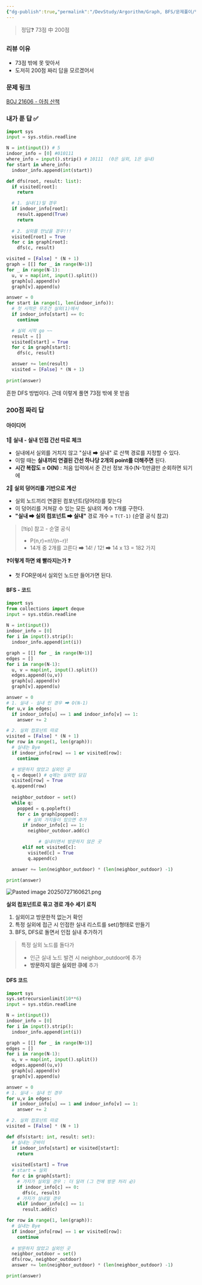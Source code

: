 ```yaml
---
{"dg-publish":true,"permalink":"/DevStudy/Argorithm/Graph, BFS/문제풀이/백준 21606 - 아침 산책/","noteIcon":"","created":"2025-07-27T14:49:20.013+09:00","updated":"2025-08-01T01:12:08.231+09:00"}
---
```




> 정답❓  73점 中 200점 

### 리뷰 이유 
- 73점 밖에 못 맞아서 
- 도저히 200점 짜리 답을 모르겠어서 


### 문제 링크
[BOJ 21606 - 아침 산책](https://www.acmicpc.net/problem/21606)


### 내가 푼 답 ✅

```PYTHON
import sys
input = sys.stdin.readline

N = int(input()) # 5
indoor_info = [0] #010111
where_info = input().strip() # 10111  (0은 실외, 1은 실내)
for start in where_info:
  indoor_info.append(int(start))

def dfs(root, result: list):
  if visited[root]:
    return

  # 1. 실내(1)일 경우
  if indoor_info[root]:
    result.append(True)
    return
  
  # 2. 실외를 만났을 경우!!!
  visited[root] = True
  for c in graph[root]:  
    dfs(c, result)

visited = [False] * (N + 1)
graph = [[] for _ in range(N+1)]
for _ in range(N-1):
  u, v = map(int, input().split())
  graph[u].append(v)
  graph[v].append(u)

answer = 0
for start in range(1, len(indoor_info)):
  # 첫 시작은 무조건 실외(1)에서
  if indoor_info[start] == 0:
    continue

  # 실외 시작 go ~~
  result = []
  visited[start] = True
  for c in graph[start]:
    dfs(c, result)

  answer += len(result)
  visited = [False] * (N + 1)
  
print(answer)
```

흔한 DFS 방법이다.
근데 이렇게 풀면 73점 밖에 못 받음 

### 200점 짜리 답

#### 아이디어 

**1‍⃣ 실내 - 실내 인접 간선 따로 체크** 
- 실내에서 실외를 거치지 않고 "실내 ➡ 실내" 로 산책 경로를 지정할 수 있다.
- 이럴 때는 **실내끼리 연결된 간선 하나당 2개의 point를 더해주면** 된다.
- **시간 복잡도 = O(N)** : 처음 입력에서 준 간선 정보 개수(N-1)만큼만 순회하면 되기에 


**2‍⃣ 실외 덩어리를 기반으로 계산** 
- 실외 노드끼리 연결된 컴포넌트(덩어리)를 찾는다
- 이 덩어리를 거쳐갈 수 있는 모든 실내의 계수 `T`개를 구한다.
- **"실내 ➡ 실외 컴포넌트 ➡ 실내"** 경로 개수 = `T(T-1)` (순열 공식 참고)


>[!tip] 참고 - 순열 공식 
>- P(n,r)=n!​/(n−r)!
>- 14개 중 2개를 고른다 ➡ 14! / 12! ➡ 14 x 13 = 182 가지 


**❓이렇게 하면 왜 빨라지는가 ❓**
- 첫 FOR문에서 실외인 노드만 들어가면 된다.

#### BFS - 코드 
```python
import sys
from collections import deque
input = sys.stdin.readline
  
N = int(input())
indoor_info = [0]
for i in input().strip():
  indoor_info.append(int(i))

graph = [[] for _ in range(N+1)]
edges = []
for i in range(N-1):
  u, v = map(int, input().split())
  edges.append((u,v))
  graph[u].append(v)
  graph[v].append(u)

answer = 0
# 1. 실내 - 실내 인 경우 ➡ O(N-1)
for u,v in edges:
  if indoor_info[u] == 1 and indoor_info[v] == 1:
    answer += 2

# 2. 실외 컴포넌트 따로
visited = [False] * (N + 1)
for row in range(1, len(graph)):
  # 실내는 Bye
  if indoor_info[row] == 1 or visited[row]:
    continue

  # 방문하지 않았고 실외인 곳
  q = deque() # q에는 실외만 담김
  visited[row] = True
  q.append(row)
  
  neighbor_outdoor = set()
  while q:
    popped = q.popleft()
    for c in graph[popped]:
	    # 실외 가지들이 있으면 추가 
      if indoor_info[c] == 1:
        neighbor_outdoor.add(c)

			# 실내이면서 방문하지 않은 곳 
      elif not visited[c]:
        visited[c] = True
        q.append(c)

  answer += len(neighbor_outdoor) * (len(neighbor_outdoor) -1)
 
print(answer)
```

![Pasted image 20250727160621.png](/img/user/supporter/image/Pasted%20image%2020250727160621.png)

**실외 컴포넌트로 묶고 경로 개수 세기 로직**
1. 실외이고 방문한적 없는거 확인 
2. 특정 실외에 접근 시 인접한 실내 리스트를 set()형태로 만들기 
3. BFS, DFS로 돌면서 인접 실내 추가하기 

> 특정 실외 노드를 돌다가 
> - 인근 실내 노드 발견 시 neighbor_outdoor에 추가 
> - **방문하지 않은 실외만 큐에** 추가 



#### DFS 코드 
```PYTHON
import sys
sys.setrecursionlimit(10**6)
input = sys.stdin.readline

N = int(input())
indoor_info = [0]
for i in input().strip():
  indoor_info.append(int(i))

graph = [[] for _ in range(N+1)]
edges = [] 
for i in range(N-1):
  u, v = map(int, input().split())
  edges.append((u,v))
  graph[u].append(v)
  graph[v].append(u)

answer = 0
# 1. 실내 - 실내 인 경우 
for u,v in edges:
  if indoor_info[u] == 1 and indoor_info[v] == 1:
    answer += 2 

# 2. 실외 컴포넌트 따로 
visited = [False] * (N + 1)

def dfs(start: int, result: set):
  # 실내는 굿바이 
  if indoor_info[start] or visited[start]:
    return
  
  visited[start] = True
  # start = 실외
  for c in graph[start]:
    # 가지가 실외일 경우 : 더 달려 (그 전에 방문 처리 必)
    if indoor_info[c] == 0:
      dfs(c, result)
    # 가지가 실내일 경우
    elif indoor_info[c] == 1:
      result.add(c)

for row in range(1, len(graph)):
  # 실내는 Bye
  if indoor_info[row] == 1 or visited[row]:
    continue
  
  # 방문하지 않았고 실외인 곳 
  neighbor_outdoor = set()
  dfs(row, neighbor_outdoor)
  answer += len(neighbor_outdoor) * (len(neighbor_outdoor) -1)

print(answer)
```